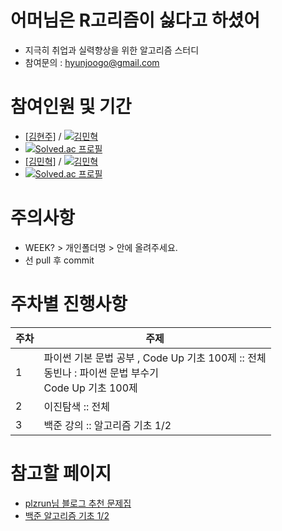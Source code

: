 # 어머님은 R고리즘이 싫다고 하셨어

- 지극히 취업과 실력향상을 위한 알고리즘 스터디
- 참여문의 : hyunjoogo@gmail.com

# 참여인원 및 기간

- [[김현주]](https://github.com/hyunjoogo) / [![김민혁](http://mazassumnida.wtf/api/mini/generate_badge?boj=kiusama)](https://solved.ac/kiusama)
- [![Solved.ac
프로필](http://mazassumnida.wtf/api/v2/generate_badge?boj=kiusama)](https://solved.ac/kiusama)
- [[김민혁]](https://github.com/Miintoo) / [![김민혁](http://mazassumnida.wtf/api/mini/generate_badge?boj=xpeed96)](https://solved.ac/xpeed96)
- [![Solved.ac
프로필](http://mazassumnida.wtf/api/v2/generate_badge?boj=xpeed96)](https://solved.ac/xpeed96)

# 주의사항

- WEEK? > 개인폴더명 > 안에 올려주세요.
- 선 pull 후 commit

# 주차별 진행사항
| 주차 | 주제 |
| --- | --- |
| 1 | 파이썬 기본 문법 공부 , Code Up 기초 100제 :: 전체<br/>동빈나 : 파이썬 문법 부수기<br/>Code Up 기초 100제 |
| 2 | 이진탐색 :: 전체 |
| 3 | 백준 강의 :: 알고리즘 기초 1/2 |

# 참고할 페이지

- [plzrun님 블로그 추천 문제집](https://github.com/hyunjoogo/Rgorithm/blob/main/%EB%AD%98%EC%A2%8B%EC%95%84%ED%95%A0%EC%A7%80%EB%AA%B0%EB%9D%BC%EC%84%9C%EC%A4%80%EB%B9%84%ED%96%88%EC%96%B4/plzrun.html)
- [백준 알고리즘 기초 1/2](https://code.plus/course/41)

